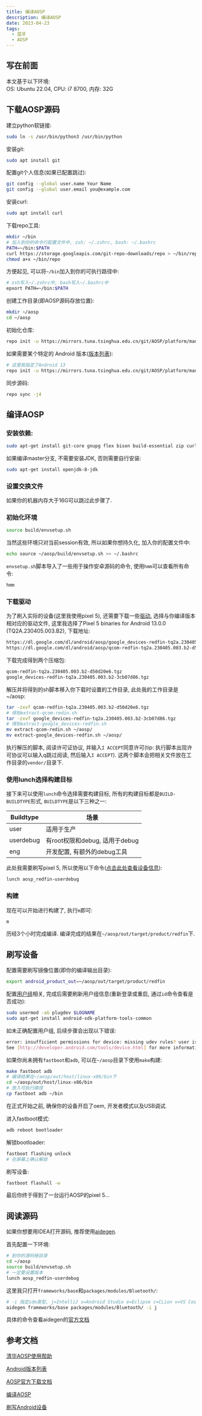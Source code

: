 ```yaml
---
title: 编译AOSP
description: 编译AOSP
date: 2023-04-23
tags:
  - 蓝牙
  - AOSP
---
```


## 写在前面
本文基于以下环境:  
OS: Ubuntu 22.04, CPU: i7 8700, 内存: 32G

## 下载AOSP源码
建立python软链接:
```bash
sudo ln -s /usr/bin/python3 /usr/bin/python
```

安装git:
```bash
sudo apt install git
```

配置git个人信息(如果已配置跳过):
```bash
git config --global user.name Your Name
git config --global user.email you@example.com
```

安装curl:
```bash
sudo apt install curl
```

下载repo工具:
```bash
mkdir ~/bin
# 加入到你的命令行配置文件中, zsh: ~/.zshrc, bash: ~/.bashrc
PATH=~/bin:$PATH
curl https://storage.googleapis.com/git-repo-downloads/repo > ~/bin/repo
chmod a+x ~/bin/repo
```
方便起见, 可以将`~/bin`加入到你的可执行路径中:
```bash
# zsh写入~/.zshrc中, bash写入~/.bashrc中
epxort PATH=~/bin:$PATH
```

创建工作目录(即AOSP源码存放位置):
```bash
mkdir ~/aosp
cd ~/aosp
```

初始化仓库:
```bash
repo init -u https://mirrors.tuna.tsinghua.edu.cn/git/AOSP/platform/manifest
```

如果需要某个特定的 Android 版本([版本列表](https://source.android.com/docs/setup/about/build-numbers#source-code-tags-and-builds)):
```bash
# 这里我指定了Android 13
repo init -u https://mirrors.tuna.tsinghua.edu.cn/git/AOSP/platform/manifest -b android-13.0.0_r40
```

同步源码:
```bash
repo sync -j4
```


## 编译AOSP
### 安装依赖:
```bash
sudo apt-get install git-core gnupg flex bison build-essential zip curl zlib1g-dev libc6-dev-i386 libncurses5 lib32ncurses5-dev x11proto-core-dev libx11-dev lib32z1-dev libgl1-mesa-dev libxml2-utils xsltproc unzip fontconfig
```

如果编译master分支, 不需要安装JDK, 否则需要自行安装:
```bash
sudo apt-get install openjdk-8-jdk
```

### 设置交换文件
如果你的机器内存大于16G可以跳过此步骤了.

### 初始化环境
```bash
source build/envsetup.sh
```
当然这些环境只对当前session有效, 所以如果你想持久化, 加入你的配置文件中:
```bash
echo source ~/aosp/build/envsetup.sh >> ~/.bashrc
```

`envsetup.sh`脚本导入了一些用于操作安卓源码的命令, 使用`hmm`可以查看所有命令:
```bash
hmm
```

### 下载驱动
为了刷入实际的设备(这里我使用pixel 5), 还需要下载一些[驱动.](https://developers.google.com/android/drivers)
选择与你编译版本相对应的驱动文件, 这里我选择了Pixel 5 binaries for Android 13.0.0 (TQ2A.230405.003.B2), 下载地址:
```txt
https://dl.google.com/dl/android/aosp/google_devices-redfin-tq2a.230405.003.b2-3cb07d86.tgz
https://dl.google.com/dl/android/aosp/qcom-redfin-tq2a.230405.003.b2-d50d20e6.tgz
```

下载完成得到两个压缩包:
```txt
qcom-redfin-tq2a.230405.003.b2-d50d20e6.tgz
google_devices-redfin-tq2a.230405.003.b2-3cb07d86.tgz
```

解压并将得到的sh脚本移入你下载时设置的工作目录, 此处我的工作目录是~/aosp:
```bash
tar -zxvf qcom-redfin-tq2a.230405.003.b2-d50d20e6.tgz
# 得到extract-qcom-redin.sh
tar -zxvf google_devices-redfin-tq2a.230405.003.b2-3cb07d86.tgz
# 得到extract-google_devices-redfin.sh
mv extract-qcom-redin.sh ~/aosp/
mv extract-google_devices-redfin.sh ~/aosp/
```

执行解压的脚本, 阅读许可证协议, 并输入`I ACCEPT`同意许可(tip: 执行脚本出现许可协议可以输入q跳过阅读, 然后输入`I ACCEPT`).
这两个脚本会把相关文件放在工作目录的`vendor/`目录下.

### 使用lunch选择构建目标
接下来可以使用`lunch`命令选择需要构建目标, 所有的构建目标都是`BUILD-BUILDTYPE`形式, `BUILDTYPE`是以下三种之一:

Buildtype | 场景
--- | --- 
user | 适用于生产
userdebug | 有root权限和debug, 适用于debug
eng | 开发配置, 有额外的debug工具

此处我需要刷写pixel 5, 所以使用以下命令([点击此处查看设备信息](https://source.android.com/docs/setup/build/running#selecting-device-build)):
```bash
lunch aosp_redfin-userdebug
```

### 构建
现在可以开始进行构建了, 执行`m`即可:
```bash
m
```
历经3个小时完成编译. 编译完成的结果在`~/aosp/out/target/product/redfin`下.


## 刷写设备
配置需要刷写镜像位置(即你的编译输出目录):
```bash
export android_product_out=~/aosp/out/target/product/redfin
```

配置[用户组](https://developer.android.com/studio/run/device#setting-up)相关, 完成后需要刷新用户组信息(重新登录或重启, 通过`id`命令查看是否成功):
```bash
sudo usermod -aG plugdev $LOGNAME
sudo apt-get install android-sdk-platform-tools-common
```
如未正确配置用户组, 后续步骤会出现以下错误:
```bash
error: insufficient permissions for device: missing udev rules? user is in the plugdev group
See [http://developer.android.com/tools/device.html] for more information
```

如果你尚未拥有`fastboot`和`adb`, 可以在`~/aosp`目录下使用`make`构建:
```bash
make fastboot adb
# 编译结果在~/aosp/out/host/linux-x86/bin下
cd ~/aosp/out/host/linux-x86/bin
# 放入可执行路径
cp fastboot adb ~/bin
```

在正式开始之前, 确保你的设备开启了oem, 开发者模式以及USB调试.

进入fastboot模式:
```bash
adb reboot bootloader
```

解锁bootloader:
```bash
fastboot flashing unlock
# 在屏幕上确认解锁
```

刷写设备: 
```bash
fastboot flashall -w
```
最后你终于得到了一台运行AOSP的pixel 5...


## 阅读源码
如果你想要用IDEA打开源码, 推荐使用[aidegen](https://android.googlesource.com/platform/tools/asuite/+/refs/heads/master/aidegen/README.md).

首先配置一下环境:
```bash
# 到你的源码根目录
cd ~/aosp
source build/envsetup.sh
# 一定要设置版本
lunch aosp_redfin-userdebug
```

这里我只打开`frameworks/base`和`packages/modules/Bluetooth/`:
```bash
# -i 指定ide类型, j=IntelliJ s=Android Studio e=Eclipse c=CLion v=VS Code
aidegen frameworks/base packages/modules/Bluetooth/ -i j
```
具体的命令查看aidegen的[官方文档](https://android.googlesource.com/platform/tools/asuite/+/refs/heads/master/aidegen/README.md)


## 参考文档
[清华AOSP使用帮助](https://mirrors.tuna.tsinghua.edu.cn/help/AOSP/)

[Android版本列表](https://source.android.com/docs/setup/about/build-numbers#source-code-tags-and-builds)

[AOSP官方下载文档](https://source.android.com/docs/setup/download/downloading)

[编译AOSP](https://source.android.com/docs/setup/build/building)

[刷写Android设备](https://source.android.com/docs/setup/build/running)
